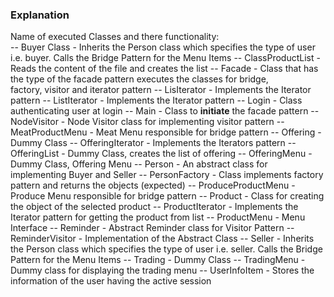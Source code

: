 ### Explanation
Name of executed Classes and there functionality: <br>
    -- Buyer Class - Inherits the Person class which specifies the type of user i.e. buyer. Calls the Bridge Pattern for the Menu Items
    -- ClassProductList - Reads the content of the file and creates the list
    -- Facade - Class that has the type of the facade pattern executes the classes for bridge, <br> factory, visitor and iterator pattern
    -- LisIterator - Implements the Iterator pattern
    -- ListIterator - Implements the Iterator pattern
    -- Login - Class authenticating user at login
    -- Main - Class to **initiate** the facade pattern 
    -- NodeVisitor - Node Visitor class for implementing visitor pattern
    -- MeatProductMenu - Meat Menu responsible for bridge pattern
    -- Offering - Dummy Class
    -- OfferingIterator - Implements the Iterators pattern
    -- OfferingList - Dummy Class, creates the list of offering
    -- OfferingMenu - Dummy Class, Offering Menu
    -- Person - An abstract class for implementing Buyer and Seller
    -- PersonFactory - Class implements factory pattern and returns the objects (expected)
    -- ProduceProductMenu - Produce Menu responsible for bridge pattern
    -- Product - Class for creating the object of the selected product
    -- ProductIterator - Implements the Iterator pattern for getting the product from list
    -- ProductMenu - Menu Interface
    -- Reminder - Abstract Reminder class for Visitor Pattern
    -- ReminderVisitor - Implementation of the Abstract Class
    -- Seller - Inherits the Person class which specifies the type of user i.e. seller. Calls the Bridge Pattern for the Menu Items
    -- Trading - Dummy Class
    -- TradingMenu - Dummy class for displaying the trading menu
    -- UserInfoItem - Stores the information of the user having the active session